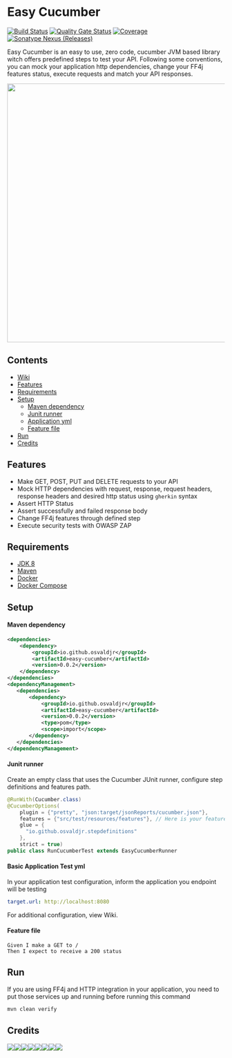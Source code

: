 # Easy Cucumber
[![Build Status](https://travis-ci.org/osvaldjr/easy-cucumber.svg?branch=master)](https://travis-ci.org/osvaldjr/easy-cucumber) [![Quality Gate Status](https://sonarcloud.io/api/project_badges/measure?project=io.github.osvaldjr%3Aeasy-cucumber&metric=alert_status)](https://sonarcloud.io/dashboard?id=io.github.osvaldjr%3Aeasy-cucumber) [![Coverage](https://sonarcloud.io/api/project_badges/measure?project=io.github.osvaldjr%3Aeasy-cucumber&metric=coverage)](https://sonarcloud.io/dashboard?id=io.github.osvaldjr%3Aeasy-cucumber) <a href="https://search.maven.org/artifact/io.github.osvaldjr/easy-cucumber"><img alt="Sonatype Nexus (Releases)" src="https://img.shields.io/nexus/r/https/oss.sonatype.org/io.github.osvaldjr/easy-cucumber.svg"></a>

Easy Cucumber is an easy to use, zero code, cucumber JVM based library witch offers predefined steps to test your API. Following some conventions, you can mock your application http dependencies, change your FF4j features status, execute requests and match your API responses.

<p align="center">
    <img src="https://raw.githubusercontent.com/osvaldjr/easy-cucumber/master/diagram.png?raw=true" width="600" align="center">
</p>

## Contents
- [Wiki](https://github.com/osvaldjr/easy-cucumber/wiki)
- [Features](https://github.com/osvaldjr/easy-cucumber#features)
- [Requirements](https://github.com/osvaldjr/easy-cucumber#requirements)
- [Setup](https://github.com/osvaldjr/easy-cucumber#setup)
  - [Maven dependency](https://github.com/osvaldjr/easy-cucumber#maven-dependency)
  - [Junit runner](https://github.com/osvaldjr/easy-cucumber#junit-runner)
  - [Application yml](https://github.com/osvaldjr/easy-cucumber#application-test-yml)
  - [Feature file](https://github.com/osvaldjr/easy-cucumber#feature-file)
- [Run](https://github.com/osvaldjr/easy-cucumber#run)
- [Credits](https://github.com/osvaldjr/easy-cucumber#credits)

## Features
* Make GET, POST, PUT and DELETE requests to your API
* Mock HTTP dependencies with request, response, request headers, response headers and desired http status using `gherkin` syntax
* Assert HTTP Status
* Assert successfully and failed response body
* Change FF4j features through defined step
* Execute security tests with OWASP ZAP

## Requirements
- [JDK 8](https://www.oracle.com/technetwork/java/javase/downloads/jdk8-downloads-2133151.html)
- [Maven](https://maven.apache.org/)
- [Docker](https://www.docker.com/)
- [Docker Compose](https://docs.docker.com/compose/)

## Setup
#### Maven dependency
```xml
<dependencies>
    <dependency>
        <groupId>io.github.osvaldjr</groupId>
        <artifactId>easy-cucumber</artifactId>
        <version>0.0.2</version>
    </dependency>
</dependencies>    
<dependencyManagement>
   <dependencies>
       <dependency>
           <groupId>io.github.osvaldjr</groupId>
           <artifactId>easy-cucumber</artifactId>
           <version>0.0.2</version>
           <type>pom</type>
           <scope>import</scope>
       </dependency>
   </dependencies>
</dependencyManagement>
```
#### Junit runner
Create an empty class that uses the Cucumber JUnit runner, configure step definitions and features path.
```java
@RunWith(Cucumber.class)
@CucumberOptions(
    plugin = {"pretty", "json:target/jsonReports/cucumber.json"},
    features = {"src/test/resources/features"}, // Here is your features folder
    glue = {
      "io.github.osvaldjr.stepdefinitions"
    },
    strict = true)
public class RunCucumberTest extends EasyCucumberRunner

```
#### Basic Application Test yml
In your application test configuration, inform the application you endpoint will be testing
```yaml
target.url: http://localhost:8080
```
For additional configuration, view Wiki.

#### Feature file
```gherkin
Given I make a GET to /
Then I expect to receive a 200 status
```
## Run
If you are using FF4j and HTTP integration in your application, you need to put those services up and running before running this command
```bash
mvn clean verify
```

## Credits
[![](https://sourcerer.io/fame/osvaldjr/osvaldjr/quick-starter-cucumber-component-test/images/0)](https://sourcerer.io/fame/osvaldjr/osvaldjr/quick-starter-cucumber-component-test/links/0)[![](https://sourcerer.io/fame/osvaldjr/osvaldjr/quick-starter-cucumber-component-test/images/1)](https://sourcerer.io/fame/osvaldjr/osvaldjr/quick-starter-cucumber-component-test/links/1)[![](https://sourcerer.io/fame/osvaldjr/osvaldjr/quick-starter-cucumber-component-test/images/2)](https://sourcerer.io/fame/osvaldjr/osvaldjr/quick-starter-cucumber-component-test/links/2)[![](https://sourcerer.io/fame/osvaldjr/osvaldjr/quick-starter-cucumber-component-test/images/3)](https://sourcerer.io/fame/osvaldjr/osvaldjr/quick-starter-cucumber-component-test/links/3)[![](https://sourcerer.io/fame/osvaldjr/osvaldjr/quick-starter-cucumber-component-test/images/4)](https://sourcerer.io/fame/osvaldjr/osvaldjr/quick-starter-cucumber-component-test/links/4)[![](https://sourcerer.io/fame/osvaldjr/osvaldjr/quick-starter-cucumber-component-test/images/5)](https://sourcerer.io/fame/osvaldjr/osvaldjr/quick-starter-cucumber-component-test/links/5)[![](https://sourcerer.io/fame/osvaldjr/osvaldjr/quick-starter-cucumber-component-test/images/6)](https://sourcerer.io/fame/osvaldjr/osvaldjr/quick-starter-cucumber-component-test/links/6)[![](https://sourcerer.io/fame/osvaldjr/osvaldjr/quick-starter-cucumber-component-test/images/7)](https://sourcerer.io/fame/osvaldjr/osvaldjr/quick-starter-cucumber-component-test/links/7)
